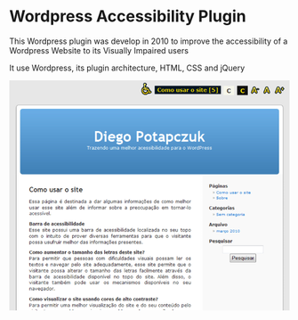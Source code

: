 Wordpress Accessibility Plugin
==============================

This Wordpress plugin was develop in 2010 to improve the accessibility of a Wordpress Website to its Visually Impaired users

It use Wordpress, its plugin architecture, HTML, CSS and jQuery

![](/Imagem1.png?raw=true)